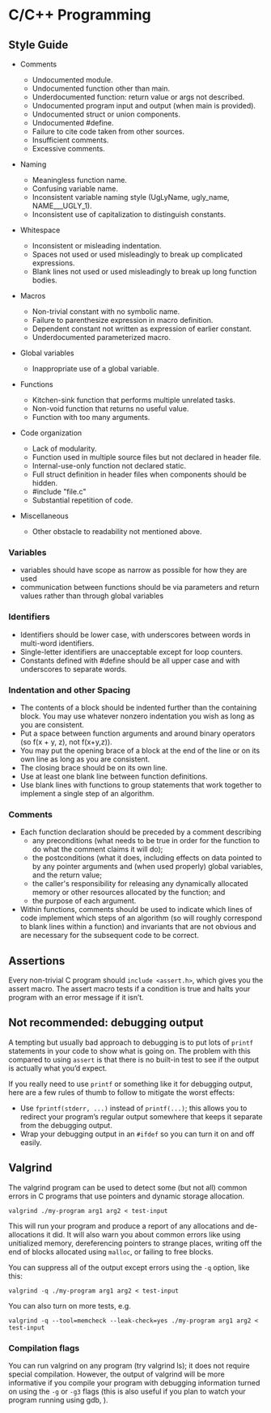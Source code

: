 # C/C++ Programming
 
## Style Guide

- Comments

    - Undocumented module.
    - Undocumented function other than main.
    - Underdocumented function: return value or args not described.
    - Undocumented program input and output (when main is provided).
    - Undocumented struct or union components.
    - Undocumented #define.
    - Failure to cite code taken from other sources.
    - Insufficient comments.
    - Excessive comments.

- Naming

    - Meaningless function name.
    - Confusing variable name.
    - Inconsistent variable naming style (UgLyName, ugly_name, NAME___UGLY_1).
    - Inconsistent use of capitalization to distinguish constants.

- Whitespace

    - Inconsistent or misleading indentation.
    - Spaces not used or used misleadingly to break up complicated expressions.
    - Blank lines not used or used misleadingly to break up long function bodies.

- Macros

    - Non-trivial constant with no symbolic name.
    - Failure to parenthesize expression in macro definition.
    - Dependent constant not written as expression of earlier constant.
    - Underdocumented parameterized macro.

- Global variables

    - Inappropriate use of a global variable.

- Functions

    - Kitchen-sink function that performs multiple unrelated tasks.
    - Non-void function that returns no useful value.
    - Function with too many arguments.

- Code organization

    - Lack of modularity.
    - Function used in multiple source files but not declared in header file.
    - Internal-use-only function not declared static.
    - Full struct definition in header files when components should be hidden.
    - #include "file.c"
    - Substantial repetition of code.

- Miscellaneous

    - Other obstacle to readability not mentioned above.

### Variables

- variables should have scope as narrow as possible for how they are used
- communication between functions should be via parameters and return values rather than through global variables

### Identifiers
- Identifiers should be lower case, with underscores between words in multi-word identifiers.
- Single-letter identifiers are unacceptable except for loop counters.
- Constants defined with #define should be all upper case and with underscores to separate words.

### Indentation and other Spacing
- The contents of a block should be indented further than the containing block. You may use whatever nonzero indentation you wish as long as you are consistent.
- Put a space between function arguments and around binary operators (so f(x + y, z), not f(x+y,z)). 
- You may put the opening brace of a block at the end of the line or on its own line as long as you are consistent.
- The closing brace should be on its own line.
- Use at least one blank line between function definitions.
- Use blank lines with functions to group statements that work together to implement a single step of an algorithm.

### Comments
- Each function declaration should be preceded by a comment describing
    - any preconditions (what needs to be true in order for the function to do what the comment claims it will do);
    - the postconditions (what it does, including effects on data pointed to by any pointer arguments and (when used properly) global variables, and the return value;
    - the caller's responsibility for releasing any dynamically allocated memory or other resources allocated by the function; and
    - the purpose of each argument.
- Within functions, comments should be used to indicate which lines of code implement which steps of an algorithm (so will roughly correspond to blank lines within a function) and invariants that are not obvious and are necessary for the subsequent code to be correct.

## Assertions
Every non-trivial C program should `include <assert.h>`, which gives you the assert macro. The assert macro tests if a condition is true and halts your program with an error message if it isn’t.

## Not recommended: debugging output
A tempting but usually bad approach to debugging is to put lots of `printf` statements in your code to show what is going on. The problem with this compared to using `assert` is that there is no built-in test to see if the output is actually what you’d expect. 

If you really need to use `printf` or something like it for debugging output, here are a few rules of thumb to follow to mitigate the worst effects:

- Use `fprintf(stderr, ...)` instead of `printf(...)`; this allows you to redirect your program’s regular output somewhere that keeps it separate from the debugging output.
- Wrap your debugging output in an `#ifdef` so you can turn it on and off easily.

## Valgrind
The valgrind program can be used to detect some (but not all) common errors in C programs that use pointers and dynamic storage allocation. 
```
valgrind ./my-program arg1 arg2 < test-input
```
This will run your program and produce a report of any allocations and de-allocations it did. It will also warn you about common errors like using unitialized memory, dereferencing pointers to strange places, writing off the end of blocks allocated using `malloc`, or failing to free blocks.

You can suppress all of the output except errors using the `-q` option, like this:

```
valgrind -q ./my-program arg1 arg2 < test-input
```
You can also turn on more tests, e.g.
```
valgrind -q --tool=memcheck --leak-check=yes ./my-program arg1 arg2 < test-input
```

### Compilation flags
You can run valgrind on any program (try valgrind ls); it does not require special compilation. However, the output of valgrind will be more informative if you compile your program with debugging information turned on using the `-g` or `-g3` flags (this is also useful if you plan to watch your program running using gdb, ).
